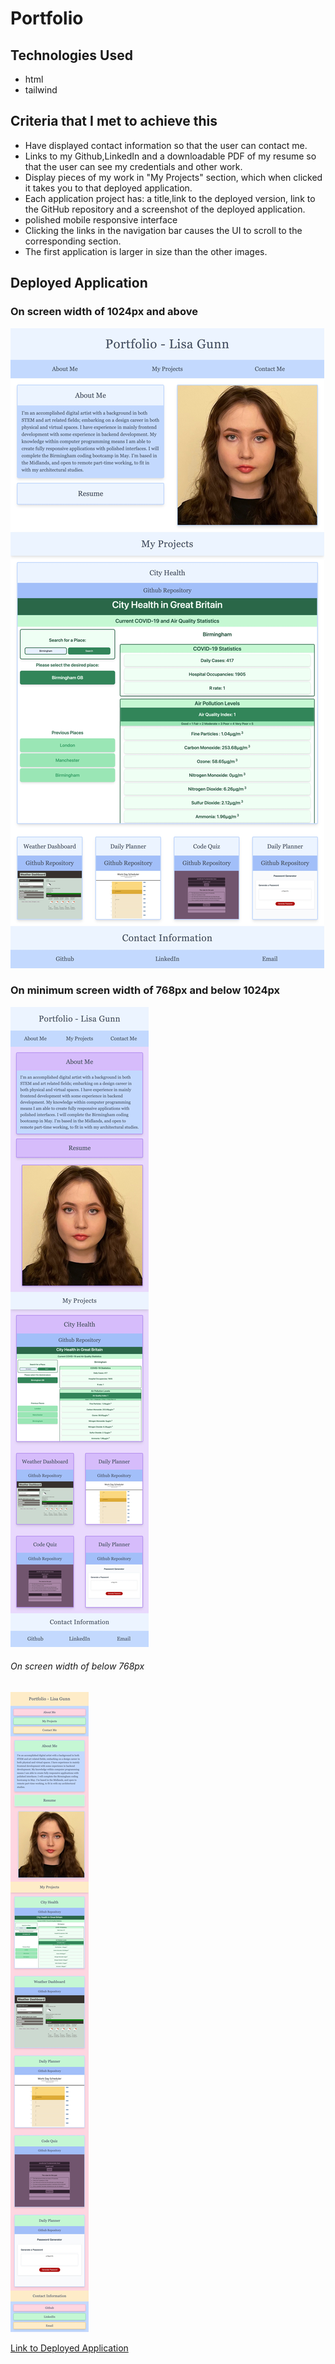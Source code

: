 # Portfolio

## Technologies Used

* html
* tailwind

## Criteria that I met to achieve this

* Have displayed contact information so that the user can contact me.
* Links to my Github,LinkedIn and a downloadable PDF of my resume so that the user can see my credentials and other work.
* Display pieces of my work in "My Projects" section, which when clicked it takes you to that deployed application.
* Each application project has: a title,link to the deployed version, link to the GitHub repository and a screenshot of the deployed application.
* polished mobile responsive interface
* Clicking the links in the navigation bar causes the UI to scroll to the corresponding section.
* The first application is larger in size than the other images.

## Deployed Application

### On screen width of 1024px and above
![Deployed Application in use on computer](./assets/images/Computer-Screen.png?raw=true)
### On minimum screen width of 768px and below 1024px
![Deployed Application in use on tablet](./assets/images/Tablet-Screen.png?raw=true)
###### On screen width of below 768px
![Deployed Application in use on phone](./assets/images/Mobile-Screen.png?raw=true)

[Link to Deployed Application](https://lisacr01.github.io/Portfolio/)


